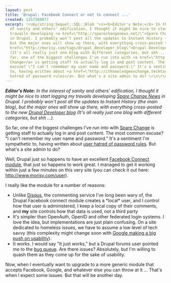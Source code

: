 ```yaml
---
layout: post
title: 'Drupal: Facebook Connect or not to connect ...'
created: 1257369077
excerpt: !ruby/string:Sequel::SQL::Blob "<i><b>Editor's Note:</b> In the interest
  of sanity and others' edification, I thought it might be nice to start logging my
  travails developing <a href=\"http://sparechangenews.net/\">Spare Change News</a>
  in Drupal. I probably won't post all the updates to Instant History (the main blog),
  but the major ones will show up there, with everything cross-posted to the new <a
  href=\"http://morisy.com/tags/drupal_developer_blog\">Drupal Developer blog</a>
  (It's all really just one blog with different categories, but shh ...).</i>\r\n\r\nSo
  far, one of the biggest challenges I've run into with <a href=\"http://sparechangenews.net/\">Spare
  Change</a> is getting staff to actually log in and post content. The most common
  excuse? \"I can't remember my user name and password.\" It's a sentiment I'm sympathetic
  to, having written about <a href=\"http://itknowledgeexchange.techtarget.com/IT-watch-blog/everyone-hates-your-insecure-password-rules/\">user
  hatred of password rules</a>. But what's a site admin to do? \r\n\r\n<a href=\"http://morisy.com/facebook_connect_or_not_connec#continuedt\">Continued&gt;&gt;</a>\r\n"
---
```


<i><b>Editor's Note:</b> In the interest of sanity and others' edification, I thought it might be nice to start logging my travails developing <a href="http://sparechangenews.net/">Spare Change News</a> in Drupal. I probably won't post all the updates to Instant History (the main blog), but the major ones will show up there, with everything cross-posted to the new <a href="http://morisy.com/tags/drupal_developer_blog">Drupal Developer blog</a> (It's all really just one blog with different categories, but shh ...).</i>

So far, one of the biggest challenges I've run into with <a href="http://sparechangenews.net/">Spare Change</a> is getting staff to actually log in and post content. The most common excuse? "I can't remember my user name and password." It's a sentiment I'm sympathetic to, having written about <a href="http://itknowledgeexchange.techtarget.com/IT-watch-blog/everyone-hates-your-insecure-password-rules/">user hatred of password rules</a>. But what's a site admin to do? 

<a name="continued"></a>Well, Drupal just so happens to have an excellent <a href="http://drupal.org/project/fbconnect">Facebook Connect module</a>, that just so happens to work great. I managed to get it working within just a few minutes on this very site (you can check it out here: <a href="http://www.morisy.com/user">http://www.morisy.com/user</a>).

I really like the module for a number of reasons:
<ul><li>Unlike <a href="http://disqus.com/">Disqus</a>, the commenting service I've long been wary of, the Drupal Facebook connect module creates a *local* user, and I control how that user is administered, I keep a local copy of their comments, and <b>my</b> site controls how that data is used, not a third party</li>
<li>It's simpler than OpenAuth, OpenID and other federated login systems. I love the idea, but implementations are just plain confusing. On a site dedicated to homeless issues, we have to assume a low level of tech savvy (this complexity might change soon with <a href="http://googleblog.blogspot.com/2009/11/cutting-back-on-your-long-list-of.html">Google making a big push on usability</a>).</li>
<li>It works. I would say "It just works," but a Drupal forums user pointed me to the <a href="http://drupal.org/project/issues/fbconnect?categories=All">bug queue</a>. Are there issues? Absolutely, but I'm willing to quash them as they come up for the sake of usability.</a>
</ul>

Now, when I eventually want to upgrade to a more generic module that accepts Facebook, Google, and whatever else you can throw at it ... That's when I expect some issues. But that will be another day.
